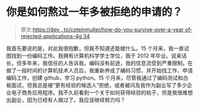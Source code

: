 # 你是如何熬过一年多被拒绝的申请的？

> 原文:[https://dev . to/csteinmuller/how-do-you-survive-over-a-year of-rejected-applications-4g 34](https://dev.to/csteinmuller/how-do-you-survive-over-a-year-of-rejected-applications-4g34)

我首先要说的是，对此我很抱歉，但我不知道还能做什么。15 个月来，我一直试图找到一份编码工作。我拥有计算机科学学士学位，我于 2012 年毕业。说来话长，但多年来，我信任的人告诉我，编码没有前途，我的信息流受到严重限制。在做了一段时间的计算机技术人员后，我重新养成了编码习惯，并开始找工作，申请编码工作，创建 github，学习 python。15 个月来，尽管我通过了编码测试和白板面试，但我总是被“更有经验的候选人”拒绝，或者被问及我作为副业写了多少企业电子商务应用程序。我不久前看到一个关于如何获得经验的帖子，但是我很难想出副业，因为已经有人做过了。我应该继续努力吗？